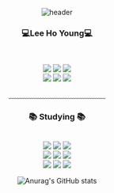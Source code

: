 <div align = "center">
  
![header](https://capsule-render.vercel.app/api?type=slice&color=auto&height=300&section=header&text=Hello%20I'm%20HoYoung&fontSize=90)
  
<h3>💻Lee Ho Young💻</h3>

<br/>

<a href="https://www.instagram.com/_dpang/"><img src="https://img.shields.io/badge/Instagram-E4405F?style=flat-square&logo=Instagram&logoColor=white&link=https://www.instagram.com/_dpang_/"/></a>
<a href="https://github.com/D2PANG"><img src="https://img.shields.io/badge/Github-181717?style=flat-square&logo=Github&logoColor=white&link=https://github.com/D2PANG"/></a>
<a href="https://www.twitch.com/d_pang/"><img src="https://img.shields.io/badge/Twitch-9146FF?style=flat-square&logo=twitch&logoColor=white&link=https://www.twitch.com/d_pang/"/></a>
<br/>
<a href="https://www.youtube.com/@DPANG/"><img src="https://img.shields.io/badge/Youtube-FF0000?style=flat-square&logo=youtube&logoColor=white&link=https://www.youtube.com/@DPANG/"/></a>
<a href="https://www.notion.so/4656b1c979d74c95b197eec6399c6c86"><img src="https://img.shields.io/badge/Notion-000000?style=flat-square&logo=notion&logoColor=white&link=[https://www.notion.so/4656b1c979d74c95b197eec6399c6c86/](https://www.notion.so/4656b1c979d74c95b197eec6399c6c86)"/></a>
<a href="mailto:ghdud59@gmail.com"><img src="https://img.shields.io/badge/Gmail-d14836?style=flat-square&logo=Gmail&logoColor=white&link=mailto:ghdud59@gmail.com"/>
</a><br/>
  
﹏﹏﹏﹏﹏﹏﹏﹏﹏﹏﹏﹏﹏﹏

<h3>📚 Studying 📚</h3>
<div>
<br/>
<img src="https://img.shields.io/badge/C Sharp-239120?style=flat-square&logo=c sharp&logoColor=white"/>
<img src="https://img.shields.io/badge/Unity-808080?style=flat-square&logo=unity&logoColor=black"/>
<img src="https://img.shields.io/badge/Arduino-00979D?style=flat-square&logo=arduino&logoColor=white"/>
<br/>
<img src="https://img.shields.io/badge/Java-007396?style=flat-square&logo=Java&logoColor=white"/>
<img src="https://img.shields.io/badge/Python-3766AB?style=flat-square&logo=Python&logoColor=white"/>
<img src="https://img.shields.io/badge/VSCode-007ACC?style=flat-square&logo=visual studio code&logoColor=white"/>
<br/>
<img src="https://img.shields.io/badge/HTML5-E34F26?style=flat-square&logo=html5&logoColor=black"/>
<img src="https://img.shields.io/badge/JavaScript-F7DF1E?style=flat-square&logo=javascript&logoColor=black"/>
<img src="https://img.shields.io/badge/CSS3-1572B6?style=flat-square&logo=css3&logoColor=black"/>
<br/>
</div>

![Anurag's GitHub stats](https://github-readme-stats.vercel.app/api?username=D2PANG&show_icons=true&theme=radical)
